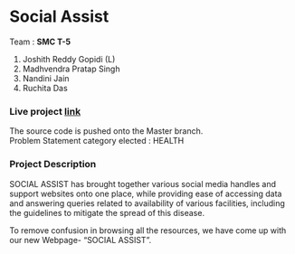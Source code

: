 # Social Assist

Team : <strong>SMC T-5</strong>

1. Joshith Reddy Gopidi (L)<br>
2. Madhvendra Pratap Singh<br>
3. Nandini Jain<br>
4. Ruchita Das<br>

### Live project [link](https://jos-re.github.io/Covid-support-website/)<br>
The source code is pushed onto the Master branch.<br>
Problem Statement category elected : HEALTH

### Project Description
SOCIAL ASSIST has brought together various social media handles and support websites onto one place, while providing ease of accessing data and answering queries related to availability of various facilities, including the guidelines to mitigate the spread of this disease.

To remove confusion in browsing all the resources, we have come up with our new Webpage- “SOCIAL ASSIST”.
